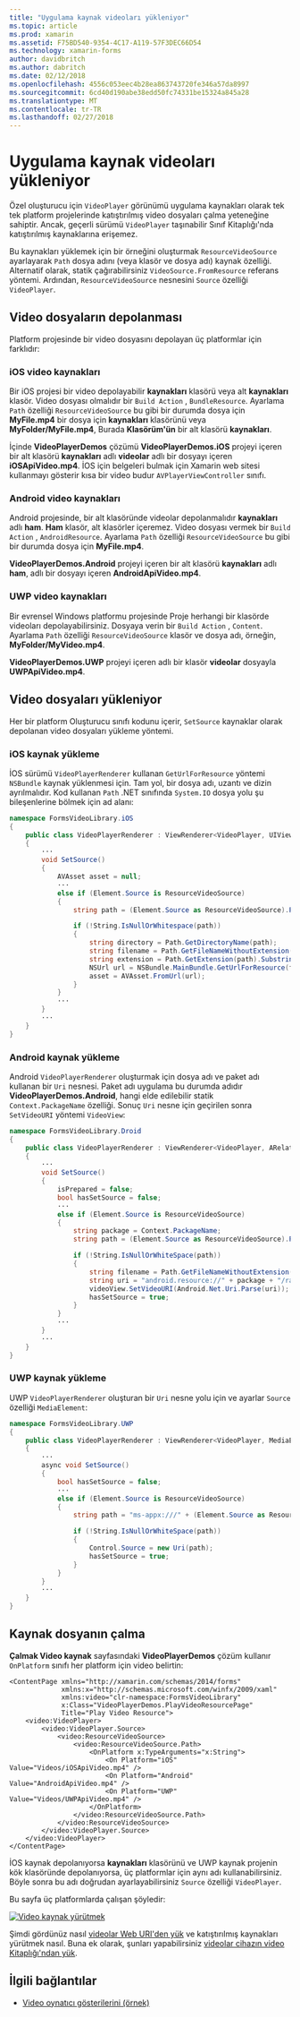 ```yaml
---
title: "Uygulama kaynak videoları yükleniyor"
ms.topic: article
ms.prod: xamarin
ms.assetid: F75BD540-9354-4C17-A119-57F3DEC66D54
ms.technology: xamarin-forms
author: davidbritch
ms.author: dabritch
ms.date: 02/12/2018
ms.openlocfilehash: 4556c053eec4b28ea863743720fe346a57da8997
ms.sourcegitcommit: 6cd40d190abe38edd50fc74331be15324a845a28
ms.translationtype: MT
ms.contentlocale: tr-TR
ms.lasthandoff: 02/27/2018
---
```

# <a name="loading-application-resource-videos"></a>Uygulama kaynak videoları yükleniyor

Özel oluşturucu için `VideoPlayer` görünümü uygulama kaynakları olarak tek tek platform projelerinde katıştırılmış video dosyaları çalma yeteneğine sahiptir. Ancak, geçerli sürümü `VideoPlayer` taşınabilir Sınıf Kitaplığı'nda katıştırılmış kaynaklarına erişemez.

Bu kaynakları yüklemek için bir örneğini oluşturmak `ResourceVideoSource` ayarlayarak `Path` dosya adını (veya klasör ve dosya adı) kaynak özelliği. Alternatif olarak, statik çağırabilirsiniz `VideoSource.FromResource` referans yöntemi. Ardından, `ResourceVideoSource` nesnesini `Source` özelliği `VideoPlayer`. 

## <a name="storing-the-video-files"></a>Video dosyaların depolanması

Platform projesinde bir video dosyasını depolayan üç platformlar için farklıdır:

### <a name="ios-video-resources"></a>iOS video kaynakları

Bir iOS projesi bir video depolayabilir **kaynakları** klasörü veya alt **kaynakları** klasör. Video dosyası olmalıdır bir `Build Action` , `BundleResource`. Ayarlama `Path` özelliği `ResourceVideoSource` bu gibi bir durumda dosya için **MyFile.mp4** bir dosya için **kaynakları** klasörünü veya **MyFolder/MyFile.mp4**, Burada **Klasörüm'ün** bir alt klasörü **kaynakları**.

İçinde **VideoPlayerDemos** çözümü **VideoPlayerDemos.iOS** projeyi içeren bir alt klasörü **kaynakları** adlı **videolar** adlı bir dosyayı içeren **iOSApiVideo.mp4**. İOS için belgeleri bulmak için Xamarin web sitesi kullanmayı gösterir kısa bir video budur `AVPlayerViewController` sınıfı.

### <a name="android-video-resources"></a>Android video kaynakları

Android projesinde, bir alt klasöründe videolar depolanmalıdır **kaynakları** adlı **ham**. **Ham** klasör, alt klasörler içeremez. Video dosyası vermek bir `Build Action` , `AndroidResource`. Ayarlama `Path` özelliği `ResourceVideoSource` bu gibi bir durumda dosya için **MyFile.mp4**. 

**VideoPlayerDemos.Android** projeyi içeren bir alt klasörü **kaynakları** adlı **ham**, adlı bir dosyayı içeren **AndroidApiVideo.mp4**. 

### <a name="uwp-video-resources"></a>UWP video kaynakları

Bir evrensel Windows platformu projesinde Proje herhangi bir klasörde videoları depolayabilirsiniz. Dosyaya verin bir `Build Action` , `Content`. Ayarlama `Path` özelliği `ResourceVideoSource` klasör ve dosya adı, örneğin, **MyFolder/MyVideo.mp4**. 

**VideoPlayerDemos.UWP** projeyi içeren adlı bir klasör **videolar** dosyayla **UWPApiVideo.mp4**.

## <a name="loading-the-video-files"></a>Video dosyaları yükleniyor

Her bir platform Oluşturucu sınıfı kodunu içerir, `SetSource` kaynaklar olarak depolanan video dosyaları yükleme yöntemi.

### <a name="ios-resource-loading"></a>iOS kaynak yükleme

İOS sürümü `VideoPlayerRenderer` kullanan `GetUrlForResource` yöntemi `NSBundle` kaynak yüklenmesi için. Tam yol, bir dosya adı, uzantı ve dizin ayrılmalıdır. Kod kullanan `Path` .NET sınıfında `System.IO` dosya yolu şu bileşenlerine bölmek için ad alanı:

```csharp
namespace FormsVideoLibrary.iOS
{
    public class VideoPlayerRenderer : ViewRenderer<VideoPlayer, UIView>
    {
        ···
        void SetSource()
        {
            AVAsset asset = null;
            ···
            else if (Element.Source is ResourceVideoSource)
            {
                string path = (Element.Source as ResourceVideoSource).Path;

                if (!String.IsNullOrWhitespace(path))
                {
                    string directory = Path.GetDirectoryName(path);
                    string filename = Path.GetFileNameWithoutExtension(path);
                    string extension = Path.GetExtension(path).Substring(1);
                    NSUrl url = NSBundle.MainBundle.GetUrlForResource(filename, extension, directory);
                    asset = AVAsset.FromUrl(url);
                }
            }
            ···
        }
        ···
    }
}
```

### <a name="android-resource-loading"></a>Android kaynak yükleme

Android `VideoPlayerRenderer` oluşturmak için dosya adı ve paket adı kullanan bir `Uri` nesnesi. Paket adı uygulama bu durumda adıdır **VideoPlayerDemos.Android**, hangi elde edilebilir statik `Context.PackageName` özelliği. Sonuç `Uri` nesne için geçirilen sonra `SetVideoURI` yöntemi `VideoView`:

```csharp
namespace FormsVideoLibrary.Droid
{
    public class VideoPlayerRenderer : ViewRenderer<VideoPlayer, ARelativeLayout>
    {
        ···    
        void SetSource()
        {
            isPrepared = false;
            bool hasSetSource = false;
            ···
            else if (Element.Source is ResourceVideoSource)
            {
                string package = Context.PackageName;
                string path = (Element.Source as ResourceVideoSource).Path;

                if (!String.IsNullOrWhiteSpace(path))
                {
                    string filename = Path.GetFileNameWithoutExtension(path).ToLowerInvariant();
                    string uri = "android.resource://" + package + "/raw/" + filename;
                    videoView.SetVideoURI(Android.Net.Uri.Parse(uri));
                    hasSetSource = true;
                }
            }
            ···
        }
        ···
    }
}
```

### <a name="uwp-resource-loading"></a>UWP kaynak yükleme

UWP `VideoPlayerRenderer` oluşturan bir `Uri` nesne yolu için ve ayarlar `Source` özelliği `MediaElement`:

```csharp
namespace FormsVideoLibrary.UWP
{
    public class VideoPlayerRenderer : ViewRenderer<VideoPlayer, MediaElement>
    {
        ···
        async void SetSource()
        {
            bool hasSetSource = false;
            ···
            else if (Element.Source is ResourceVideoSource)
            {
                string path = "ms-appx:///" + (Element.Source as ResourceVideoSource).Path;

                if (!String.IsNullOrWhiteSpace(path))
                {
                    Control.Source = new Uri(path);
                    hasSetSource = true;
                }
            }
        }
        ···
    }
}
```

## <a name="playing-the-resource-file"></a>Kaynak dosyanın çalma

**Çalmak Video kaynak** sayfasındaki **VideoPlayerDemos** çözüm kullanır `OnPlatform` sınıfı her platform için video belirtin:

```xaml
<ContentPage xmlns="http://xamarin.com/schemas/2014/forms"
             xmlns:x="http://schemas.microsoft.com/winfx/2009/xaml"
             xmlns:video="clr-namespace:FormsVideoLibrary"
             x:Class="VideoPlayerDemos.PlayVideoResourcePage"
             Title="Play Video Resource">
    <video:VideoPlayer>
        <video:VideoPlayer.Source>
            <video:ResourceVideoSource>
                <video:ResourceVideoSource.Path>
                    <OnPlatform x:TypeArguments="x:String">
                        <On Platform="iOS" Value="Videos/iOSApiVideo.mp4" />
                        <On Platform="Android" Value="AndroidApiVideo.mp4" />
                        <On Platform="UWP" Value="Videos/UWPApiVideo.mp4" />
                    </OnPlatform>
                </video:ResourceVideoSource.Path>
            </video:ResourceVideoSource>
        </video:VideoPlayer.Source>
    </video:VideoPlayer>
</ContentPage>
```

İOS kaynak depolanıyorsa **kaynakları** klasörünü ve UWP kaynak projenin kök klasöründe depolanıyorsa, üç platformlar için aynı adı kullanabilirsiniz. Böyle sonra bu adı doğrudan ayarlayabilirsiniz `Source` özelliği `VideoPlayer`. 

Bu sayfa üç platformlarda çalışan şöyledir:

[![Video kaynak yürütmek](loading-resources-images/playvideoresource-small.png "çalmak Video kaynak")](loading-resources-images/playvideoresource-large.png "Video kaynak Yürüt")

Şimdi gördünüz nasıl [videolar Web URI'den yük](web-videos.md) ve katıştırılmış kaynakları yürütmek nasıl. Buna ek olarak, şunları yapabilirsiniz [videolar cihazın video Kitaplığı'ndan yük](accessing-library.md).


## <a name="related-links"></a>İlgili bağlantılar

- [Video oynatıcı gösterilerini (örnek)](https://developer.xamarin.com/samples/xamarin-forms/customrenderers/VideoPlayerDemos/)
